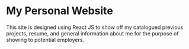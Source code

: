 # My Personal Website

This site is designed using React JS to show off my catalogued previous projects, resume, and general information about me for the purpose of showing to potential employers. 
